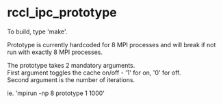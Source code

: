 # rccl_ipc_prototype

To build, type 'make'.

Prototype is currently hardcoded for 8 MPI processes and will break if not run with exactly 8 MPI processes.

The prototype takes 2 mandatory arguments.  
First argument toggles the cache on/off - '1' for on, '0' for off.  
Second argument is the number of iterations.

ie. 'mpirun -np 8 prototype 1 1000'
